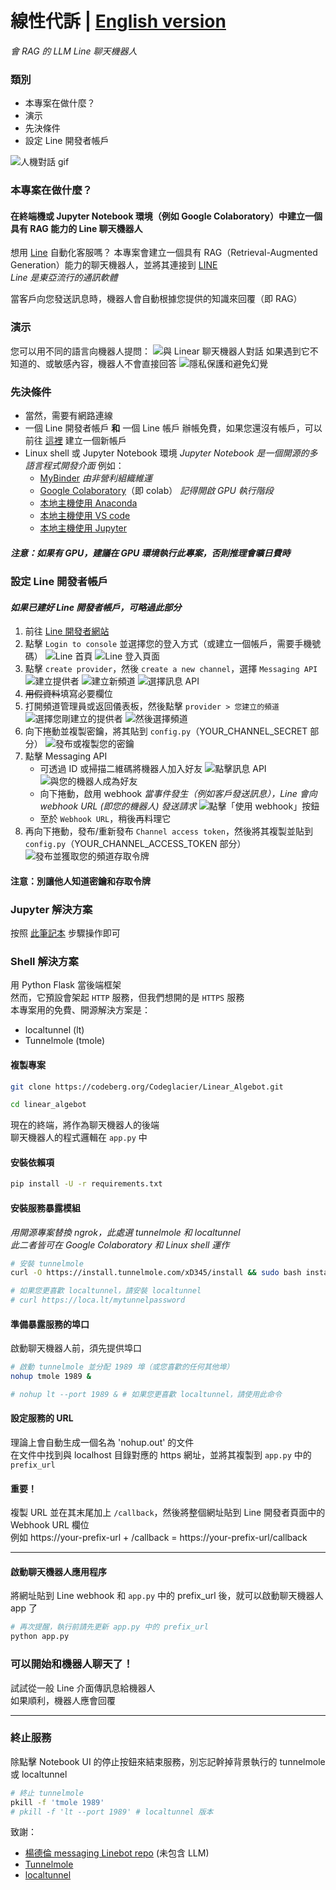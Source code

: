 # 線性代訴 \| [English version](https://codeberg.org/Codeglacier/Linear_Algebot/src/branch/main/README.md)
_會 RAG 的 LLM Line 聊天機器人_

### 類別
* 本專案在做什麼？
* 演示
* 先決條件
* 設定 Line 開發者帳戶

![人機對話 gif](https://codeberg.org/Codeglacier/Linear_Algebot/raw/branch/main/Linear%20algebot.gif)

### 本專案在做什麼？
#### 在終端機或 Jupyter Notebook 環境（例如 Google Colaboratory）中建立一個具有 RAG 能力的 Line 聊天機器人

想用 [Line](https://www.line.me/en/) 自動化客服嗎？
本專案會建立一個具有 RAG（Retrieval-Augmented Generation）能力的聊天機器人，並將其連接到 [LINE](https://www.line.me/en/)  
_Line 是東亞流行的通訊軟體_  

當客戶向您發送訊息時，機器人會自動根據您提供的知識來回覆（即 RAG）

### 演示
您可以用不同的語言向機器人提問：
![與 Linear 聊天機器人對話](https://codeberg.org/Codeglacier/Linear_Algebot/raw/branch/main/demo/chat_demo_host.png)
如果遇到它不知道的、或敏感內容，機器人不會直接回答
![隱私保護和避免幻覺](https://codeberg.org/Codeglacier/Linear_Algebot/raw/branch/main/demo/chat_demo_host0.png)

### 先決條件
* 當然，需要有網路連線
* 一個 Line 開發者帳戶 **和** 一個 Line 帳戶
  辦帳免費，如果您還沒有帳戶，可以前往 [這裡](https://developers.line.biz/en/) 建立一個新帳戶
* Linux shell 或 Jupyter Notebook 環境
_Jupyter Notebook 是一個開源的多語言程式開發介面_
例如：
    * [MyBinder](https://mybinder.org/)
      _由非營利組織維運_
    * [Google Colaboratory](https://colab.research.google.com/)（即 colab）
      _記得開啟 GPU 執行階段_
    * [本地主機使用 Anaconda](https://www.anaconda.com/download)
    * [本地主機使用 VS code](https://code.visualstudio.com/)
    * [本地主機使用 Jupyter](https://jupyter.org/install)
##### 注意：如果有 GPU，建議在 GPU 環境執行此專案，否則推理會曠日費時

### 設定 Line 開發者帳戶
#### _如果已建好 Line 開發者帳戶，可略過此部分_
1. 前往 [Line 開發者網站](https://developers.line.biz/zh-hant/)
2. 點擊 `Login to console` 並選擇您的登入方式（或建立一個帳戶，需要手機號碼）
![Line 首頁](https://codeberg.org/Codeglacier/Linear_Algebot/raw/branch/main/line_account/home_page_tw.png)
![Line 登入頁面](https://codeberg.org/Codeglacier/Linear_Algebot/raw/branch/main/line_account/login_tw.png)
3. 點擊 `create provider`，然後 `create a new channel`，選擇 `Messaging API`
![建立提供者](https://codeberg.org/Codeglacier/Linear_Algebot/raw/branch/main/line_account/click_provider.png)
![建立新頻道](https://codeberg.org/Codeglacier/Linear_Algebot/raw/branch/main/line_account/create_channel.png)
![選擇訊息 API](https://codeberg.org/Codeglacier/Linear_Algebot/raw/branch/main/line_account/choose_msg_api.png)
4. ~~用假資料~~填寫必要欄位
5. 打開頻道管理員或返回儀表板，然後點擊 `provider > 您建立的頻道`
![選擇您剛建立的提供者](https://codeberg.org/Codeglacier/Linear_Algebot/raw/branch/main/line_account/click_provider.png)
![然後選擇頻道](https://codeberg.org/Codeglacier/Linear_Algebot/raw/branch/main/line_account/click_channel.png)
6. 向下捲動並複製密鑰，將其貼到 `config.py`（YOUR_CHANNEL_SECRET 部分）
![發布或複製您的密鑰](https://codeberg.org/Codeglacier/Linear_Algebot/raw/branch/main/line_account/channel_secret.png)
7. 點擊 Messaging API
    * 可透過 ID 或掃描二維碼將機器人加入好友
    ![點擊訊息 API](https://codeberg.org/Codeglacier/Linear_Algebot/raw/branch/main/line_account/click_messaging_API.png)
    ![與您的機器人成為好友](https://codeberg.org/Codeglacier/Linear_Algebot/raw/branch/main/line_account/add_your_bot.png)
    * 向下捲動，啟用 webhook
    _當事件發生（例如客戶發送訊息），Line 會向 webhook URL (即您的機器人) 發送請求_
    ![點擊「使用 webhook」按鈕](https://codeberg.org/Codeglacier/Linear_Algebot/raw/branch/main/line_account/enable_webhook.png)
    * 至於 `Webhook URL`，稍後再料理它
8. 再向下捲動，發布/重新發布 `Channel access token`，然後將其複製並貼到 `config.py`（YOUR_CHANNEL_ACCESS_TOKEN 部分）
![發布並獲取您的頻道存取令牌](https://codeberg.org/Codeglacier/Linear_Algebot/raw/branch/main/line_account/issue_channel_token.png)
#### 注意：別讓他人知道密鑰和存取令牌

### Jupyter 解決方案
按照 [此筆記本](https://codeberg.org/Codeglacier/Linear_Algebot/raw/branch/main/chatbot_zh.ipynb) 步驟操作即可

### Shell 解決方案
用 Python Flask 當後端框架  
然而，它預設會架起 `HTTP` 服務，但我們想開的是 `HTTPS` 服務  
本專案用的免費、開源解決方案是：
* localtunnel (lt)
* Tunnelmole (tmole)

#### 複製專案
```bash
git clone https://codeberg.org/Codeglacier/Linear_Algebot.git

cd linear_algebot
```

現在的終端，將作為聊天機器人的後端  
聊天機器人的程式邏輯在 `app.py` 中

#### 安裝依賴項
```bash
pip install -U -r requirements.txt
```

#### 安裝服務暴露模組
_用開源專案替換 ngrok，此處選 tunnelmole 和 localtunnel  
此二者皆可在 Google Colaboratory 和 Linux shell 運作_

```bash
# 安裝 tunnelmole
curl -O https://install.tunnelmole.com/xD345/install && sudo bash install

# 如果您更喜歡 localtunnel，請安裝 localtunnel
# curl https://loca.lt/mytunnelpassword
```

#### 準備暴露服務的埠口
啟動聊天機器人前，須先提供埠口

```bash
# 啟動 tunnelmole 並分配 1989 埠（或您喜歡的任何其他埠）
nohup tmole 1989 &

# nohup lt --port 1989 & # 如果您更喜歡 localtunnel，請使用此命令
```

#### 設定服務的 URL
理論上會自動生成一個名為 'nohup.out' 的文件  
在文件中找到與 localhost 目錄對應的 https 網址，並將其複製到 `app.py` 中的 `prefix_url`

#### **重要！**
複製 URL 並在其末尾加上 `/callback`，然後將整個網址貼到 Line 開發者頁面中的 Webhook URL 欄位  
例如 https://your-prefix-url + /callback = https://your-prefix-url/callback

---

#### 啟動聊天機器人應用程序
將網址貼到 Line webhook 和 `app.py` 中的 prefix_url 後，就可以啟動聊天機器人 app 了
```bash
# 再次提醒，執行前請先更新 app.py 中的 prefix_url
python app.py
```

### 可以開始和機器人聊天了！
試試從一般 Line 介面傳訊息給機器人  
如果順利，機器人應會回覆

---

### 終止服務
除點擊 Notebook UI 的停止按鈕來結束服務，別忘記幹掉背景執行的 tunnelmole 或 localtunnel

```bash
# 終止 tunnelmole
pkill -f 'tmole 1989'
# pkill -f 'lt --port 1989' # localtunnel 版本
```

致謝：
* [楊德倫 messaging Linebot repo](https://github.com/telunyang/python_linebot_messaging_api) (未包含 LLM)
* [Tunnelmole](https://tunnelmole.com/docs/)
* [localtunnel](https://github.com/localtunnel/localtunnel)

